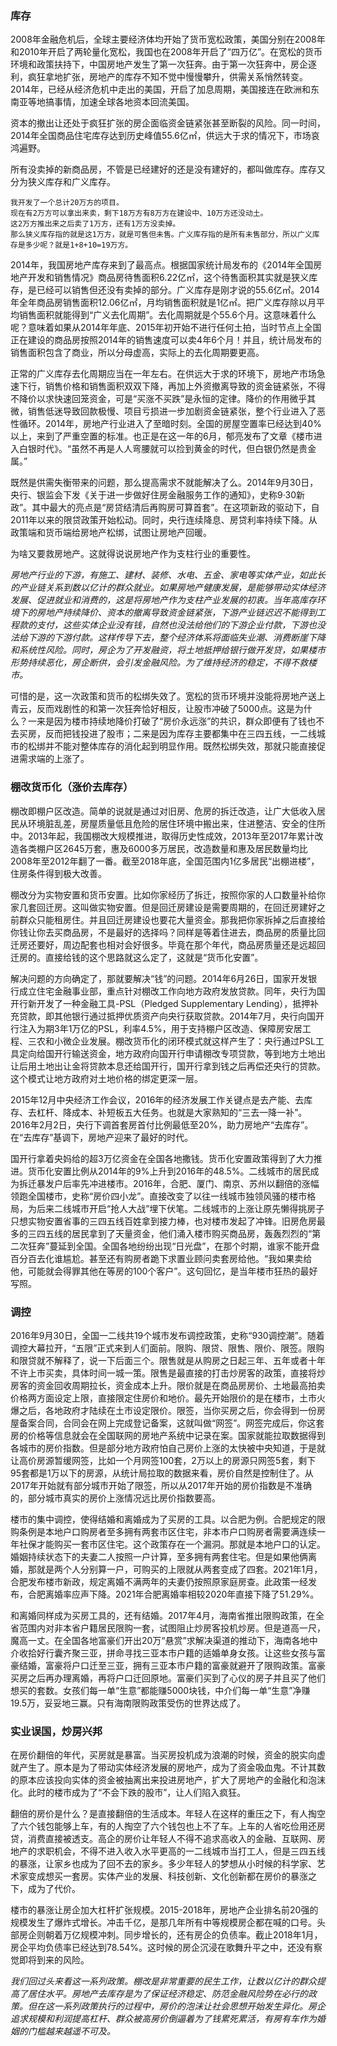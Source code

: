 ### 库存

2008年金融危机后，全球主要经济体均开始了货币宽松政策，美国分别在2008年和2010年开启了两轮量化宽松，我国也在2008年开启了“四万亿”。在宽松的货币环境和政策扶持下，中国房地产发生了第一次狂奔。由于第一次狂奔中，房企逐利，疯狂拿地扩张，房地产的库存不知不觉中慢慢攀升，供需关系悄然转变。2014年，已经从经济危机中走出的美国，开启了加息周期，美国接连在欧洲和东南亚等地搞事情，加速全球各地资本回流美国。

资本的撤出让还处于疯狂扩张的房企面临资金链紧张甚至断裂的风险。同一时间，2014年全国商品住宅库存达到历史峰值55.6亿㎡，供远大于求的情况下，市场哀鸿遍野。

所有没卖掉的新商品房，不管是已经建好的还是没有建好的，都叫做库存。库存又分为狭义库存和广义库存。

```
我开发了一个总计20万方的项目。
现在有2万方可以拿出来卖，剩下18万方有8万方在建设中、10万方还没动土。
这2万方推出来之后卖了1万方，还有1万方没卖掉。
那么狭义库存指的就是这1万方，就是可售但未售。广义库存指的是所有未售部分，所以广义库存是多少呢？就是1+8+10=19万方。
```

2014年，我国房地产库存来到了最高点。根据国家统计局发布的《2014年全国房地产开发和销售情况》商品房待售面积6.22亿㎡，这个待售面积其实就是狭义库存，是已经可以销售但还没有卖掉的部分。广义库存是刚才说的55.6亿㎡。2014年全年商品房销售面积12.06亿㎡，月均销售面积就是1亿㎡。把广义库存除以月平均销售面积就能得到“广义去化周期”。去化周期就是个55.6个月。这意味着什么呢？意味着如果从2014年年底、2015年初开始不进行任何土拍，当时节点上全国正在建设的商品房按照2014年的销售速度可以卖4年6个月！并且，统计局发布的销售面积包含了商业，所以分母虚高，实际上的去化周期要更高。

正常的广义库存去化周期应当在一年左右。在供远大于求的环境下，房地产市场急速下行，销售价格和销售面积双双下降，再加上外资撤离导致的资金链紧张，不得不降价以求快速回笼资金，可是“买涨不买跌”是永恒的定律。降价的作用微乎其微，销售低迷导致回款极慢、项目亏损进一步加剧资金链紧张，整个行业进入了恶性循环。2014年，房地产行业进入了至暗时刻。全国的房屋空置率已经达到40%以上，来到了严重空置的标准。也正是在这一年的6月，郁亮发布了文章《楼市进入白银时代》。“虽然不再是人人弯腰就可以捡到黄金的时代，但白银仍然是贵金属。”

既然是供需失衡带来的问题，那么提高需求不就能解决了么。2014年9月30日，央行、银监会下发《关于进一步做好住房金融服务工作的通知》，史称9·30新政”。其中最大的亮点是“房贷结清后再购房可算首套”。在这项新政的驱动下，自2011年以来的限贷政策开始松动。同时，央行连续降息、房贷利率持续下降。从政策端和货币端给房地产松绑，试图让房地产回暖。

为啥又要救房地产。这就得说说房地产作为支柱行业的重要性。

*房地产行业的下游，有施工、建材、装修、水电、五金、家电等实体产业，如此长的产业链关系到数以亿计的群众就业。如果房地产健康发展，是能够带动实体经济发展、促进就业和消费的，这是将房地产作为支柱产业发展的初衷。当年高库存环境下的房地产持续降价、资本的撤离导致资金链紧张，下游产业链迟迟不能得到工程款的支付，这些实体企业没有钱，自然也没法给他们的下游企业付款，下游也没法给下游的下游付款。这样传导下去，整个经济体系将面临失业潮、消费断崖下降和系统性风险。同时，房企为了开发融资，将土地抵押给银行做开发贷，如果楼市形势持续恶化，房企断供，会引发金融风险。为了维持经济的稳定，不得不救楼市。*

可惜的是，这一次政策和货币的松绑失效了。宽松的货币环境并没能将房地产送上青云，反而戏剧性的和第一次狂奔恰好相反，让股市冲破了5000点。这是为什么？一来是因为楼市持续地降价打破了“房价永远涨”的共识，群众即便有了钱也不去买房，反而把钱投进了股市；二来是因为库存主要都集中在三四五线，一二线城市的松绑并不能对整体库存的消化起到明显作用。既然松绑失效，那就只能直接促进需求端的上涨了。

### 棚改货币化（涨价去库存）

棚改即棚户区改造。简单的说就是通过对旧房、危房的拆迁改造，让广大低收入居民从环境脏乱差，房屋质量低且危险的居住环境中搬出来，住进整洁、安全的住所中。2013年起，我国棚改大规模推进，取得历史性成效，2013年至2017年累计改造各类棚户区2645万套，惠及6000多万居民，改造数量和惠及居民数量均比2008年至2012年翻了一番。截至2018年底，全国范围内1亿多居民“出棚进楼”，住房条件得到极大改善。

棚改分为实物安置和货币安置。比如你家经历了拆迁，按照你家的人口数量补给你家几套回迁房。这叫做实物安置。但是回迁房建设是需要周期的，在回迁房建好之前群众只能租房住。并且回迁房建设也要花大量资金。那我把你家拆掉之后直接给你钱让你去买商品房，不是最好的选择吗？同样是等着住进去，商品房的质量比回迁房还要好，周边配套也相对会好很多。毕竟在那个年代，商品房质量还是远超回迁房的。直接给钱的这个思路就这么定了，这就是“货币化安置”。

解决问题的方向确定了，那就要解决“钱”的问题。2014年6月26日，国家开发银行成立住宅金融事业部，重点针对棚改工作向地方政府发放贷款。同年，央行为国开行新开发了一种金融工具-PSL（Pledged Supplementary Lending），抵押补充贷款，即其他银行通过抵押优质资产向央行获取贷款。2014年7月，央行向国开行注入为期3年1万亿的PSL，利率4.5%，用于支持棚户区改造、保障房安居工程、三农和小微企业发展。棚改货币化的闭环模式就这样产生了：央行通过PSL工具定向给国开行输送资金，地方政府向国开行申请棚改专项贷款，等到地方土地出让后用土地出让金将贷款本息还给国开行，国开行拿到钱之后再偿还央行的贷款。这个模式让地方政府对土地价格的绑定更深一层。

2015年12月中央经济工作会议，2016年的经济发展工作关键点是去产能、去库存、去杠杆、降成本、补短板五大任务。也就是大家熟知的“三去一降一补”。2016年2月2日，央行下调首套房首付比例最低至20%，助力房地产“去库存”。在“去库存”基调下，房地产迎来了最好的时代。

国开行拿着央妈给的超3万亿资金在全国各地撒钱。货币化安置政策得到了大力推进。货币化安置比例从2014年的9%上升到2016年的48.5%。二线城市的居民成为拆迁暴发户后率先冲进楼市。2016年，合肥、厦门、南京、苏州以翻倍的涨幅领跑全国楼市，史称“房价四小龙”。直接改变了以往一线城市独领风骚的楼市格局，为后来二线城市开启“抢人大战”埋下伏笔。二线城市的上涨让原先懒得挑房子只想实物安置省事的三四五线百姓拿到接力棒，也对楼市发起了冲锋。旧房危房最多的三四五线的居民拿到了天量资金，他们涌入楼市购买商品房，轰轰烈烈的“第二次狂奔”蔓延到全国。全国各地纷纷出现“日光盘”，在那个时期，谁家不能开盘百分百去化谁尴尬。甚至还有购房者跪下求置业顾问卖套房给他。“我如果卖给他，可能就会得罪其他在等房的100个客户”。这句回忆，是当年楼市狂热的最好写照。

### 调控

2016年9月30日，全国一二线共19个城市发布调控政策，史称“930调控潮”。随着调控大幕拉开，“五限”正式来到人们面前。限购、限贷、限售、限价、限签。限购和限贷就不解释了，说一下后面三个。限售就是从购房之日起三年、五年或者十年不许上市买卖，具体时间一城一策。限售是最直接的打击炒房客的政策，直接将炒房客的资金回收周期拉长，资金成本上升。限价就是在商品房房价、土地最高拍卖价格两方面设定上限，直接限定住房价和地价。最先开始限价的是在楼市，土市火爆之后，各地政府才陆续在土市设定限价。限签，当你买房之后，你会得到一份房屋备案合同，合同会在网上完成登记备案，这就叫做“网签”。网签完成后，你这套房的价格等信息就会在全国联网的房地产系统中记录在案。国家就能拉取数据得到各城市的房价指数。但是部分地方政府怕自己房价上涨的太快被中央知道，于是就让高价房源暂缓网签，比如一个月网签100套，2万以上的房源只网签5套，剩下95套都是1万以下的房源，从统计局拉取的数据来看，房价自然是控制住了。从2017年开始就有部分城市开始了限签，所以从2017年开始的房价指数是不准确的，部分城市真实的房价上涨情况远比房价指数要高。

楼市的集中调控，使得结婚和离婚成为了买房的工具。以合肥为例。合肥规定的限购条例是本地户口购房者至多拥有两套市区住宅，非本市户口购房者需要满连续一年社保才能购买一套市区住宅。这个政策存在一个漏洞。那就是本地户口的认定。婚姻持续状态下的夫妻二人按照一户计算，至多拥有两套住宅。但是如果他俩离婚，那就是两个人分别算一户，可购买的上限就从两套变成了四套。2021年1月，合肥发布楼市新政，规定离婚不满两年的夫妻仍按照原家庭房查。此政策一经发布，合肥离婚率应声下降。2021年合肥离婚率相较2020年直接下降了51.29%。

和离婚同样成为买房工具的，还有结婚。2017年4月，海南省推出限购政策，在全省范围内对非本省户籍居民限购一套，试图阻止炒房客投机炒房。但是道高一尺，魔高一丈。在全国各地富豪们开出20万“悬赏”求解决渠道的推动下，海南各地中介收拾好行囊齐聚三亚，拼命寻找三亚本市户籍的适婚单身女孩。让这些女孩与富豪结婚，富豪将户口迁至三亚，拥有三亚本市户籍的富豪就避开了限购政策。富豪买房之后再办理离婚，再将户口迁回原地。富豪们买到了心仪的房子并且买了他们想买的套数。女孩们每一单“生意”都能赚5000块钱，中介们每一单“生意”净赚19.5万，妥妥地三赢。只有海南限购政策受伤的世界达成了。

### 实业误国，炒房兴邦 

在房价翻倍的年代，买房就是暴富。当买房投机成为浪潮的时候，资金的脱实向虚就产生了。原本是为了带动实体经济发展的房地产，成为了资金吸血鬼。不计其数的原本应该投向实体的资金被抽离出来投进房地产，扩大了房地产的金融化和泡沫化。此时的楼市成为了“不会下跌的股市”，让人们陷入疯狂。

翻倍的房价是什么？是直接翻倍的生活成本。年轻人在这样的重压之下，有人掏空了六个钱包能够上车，有的人掏空了六个钱包也上不了车。上车的人省吃俭用还房贷，消费直接被透支。高企的房价让年轻人不得不追求高收入的金融、互联网、房地产的求职机会，不得不进入收入水平更高的一二线城市当打工人，但是三四五线的暴涨，让家乡也成为了回不去的家乡。多少年轻人的梦想从小时候的科学家、艺术家变成想买一套房。实体产业的发展、科技创新、文化创新都在房价的暴涨之下，成为了代价。

楼市的暴涨让房企加大杠杆扩张规模。2015-2018年，房地产企业排名前20强的规模发生了爆炸式增长。冲击千亿，是那几年所有中等规模房企都在喊的口号。头部房企则朝着万亿规模冲刺。同步增长的，还有房企的负债率。截止2018年1月，房企平均负债率已经达到78.54%。这时候的房企沉浸在歌舞升平之中，还没有察觉即将到来的风险。

*我们回过头来看这一系列政策。棚改是非常重要的民生工作，让数以亿计的群众提高了居住水平。房地产去库存是为了保证经济稳定、防范金融风险势在必行的政策。但在这一系列政策执行的过程中，房价的泡沫让社会思想开始发生异化。房企追求规模和利润提高杠杆、群众被高房价倒逼着为了钱累死累活，有房有车作为婚姻的门槛越来越遥不可及。*